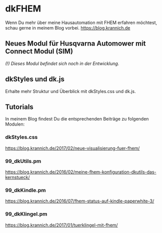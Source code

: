 # dkFHEM

Wenn Du mehr über meine Hausautomation mit FHEM erfahren möchtest, schau gerne in meinem Blog vorbei.
https://blog.krannich.de

## Neues Modul für Husqvarna Automower mit Connect Modul (SIM)
*(!) Dieses Modul befindet sich noch in der Entwicklung.*

## dkStyles und dk.js
Erhalte mehr Struktur und  Überblick mit dkStyles.css und dk.js.

## Tutorials
In meinem Blog findest Du die entsprechenden Beiträge zu folgenden Modulen:

### dkStyles.css
https://blog.krannich.de/2017/02/neue-visualisierung-fuer-fhem/

### 99_dkUtils.pm
https://blog.krannich.de/2016/02/meine-fhem-konfiguration-dkutils-das-kernstueck/

### 99_dkKindle.pm
https://blog.krannich.de/2016/07/fhem-status-auf-kindle-paperwhite-3/

### 99_dkKlingel.pm
https://blog.krannich.de/2017/01/tuerklingel-mit-fhem/
